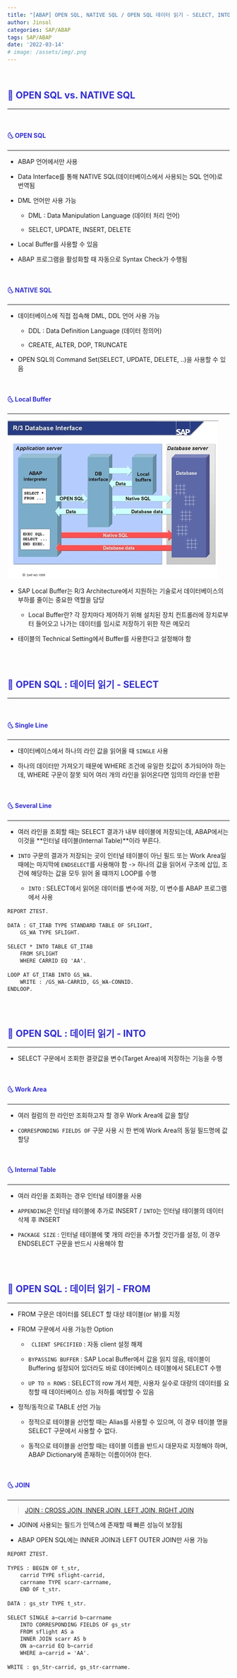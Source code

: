 ```yaml
---
title: "[ABAP] OPEN SQL, NATIVE SQL / OPEN SQL 데이터 읽기 - SELECT, INTO, FROM"
author: Jinsol
categories: SAP/ABAP
tags: SAP/ABAP
date: '2022-03-14'
# image: /assets/img/.png
---
```


<br>

## <span style="color:#332FD0">**🌝 OPEN SQL vs. NATIVE SQL**</span>
<hr>

<br>

#### <span style="color:#332FD0">**🌜 OPEN SQL**</span>
<hr>

- ABAP 언어에서만 사용

- Data Interface를 통해 NATIVE SQL(데이터베이스에서 사용되는 SQL 언어)로 번역됨

- DML 언어만 사용 가능

    - DML : Data Manipulation Language (데이터 처리 언어)

    - SELECT, UPDATE, INSERT, DELETE

- Local Buffer를 사용할 수 있음

- ABAP 프로그램을 활성화할 때 자동으로 Syntax Check가 수행됨

<br>

#### <span style="color:#332FD0">**🌜 NATIVE SQL**</span>
<hr>

- 데이터베이스에 직접 접속해 DML, DDL 언어 사용 가능

    - DDL : Data Definition Language (데이터 정의어)
    
    - CREATE, ALTER, DOP, TRUNCATE

- OPEN SQL의 Command Set(SELECT, UPDATE, DELETE, ..)을 사용할 수 있음

<br>

#### <span style="color:#332FD0">**🌜 Local Buffer**</span>
<hr>

![](/assets/img/abapsql.jpg)

- SAP Local Buffer는 R/3 Architecture에서 지원하는 기술로서 데이터베이스의 부하를 줄이는 중요한 역할을 담당

    - Local Buffer란? 각 장치마다 제어하기 위해 설치된 장치 컨트롤러에 장치로부터 들어오고 나가는 데이터를 임시로 저장하기 위한 작은 메모리

- 테이블의 Technical Setting에서 Buffer를 사용한다고 설정해야 함


<br>
<br>

## <span style="color:#332FD0">**🌝 OPEN SQL : 데이터 읽기 - SELECT**</span>
<hr>

<br>

#### <span style="color:#332FD0">**🌜 Single Line**</span>
<hr>

- 데이터베이스에서 하나의 라인 값을 읽어올 때 `SINGLE` 사용

- 하나의 데이터만 가져오기 때문에 WHERE 조건에 유일한 킷값이 추가되어야 하는데, WHERE 구문이 잘못 되어 여러 개의 라인을 읽어온다면 임의의 라인을 반환

<br>

#### <span style="color:#332FD0">**🌜 Several Line**</span>
<hr>

- 여러 라인을 조회할 때는 SELECT 결과가 내부 테이블에 저장되는데, ABAP에서는 이것을 **인터널 테이블(Internal Table)**이라 부른다.

- `INTO` 구문의 결과가 저장되는 곳이 인터널 테이블이 아닌 필드 또는 Work Area일 때에는 마지막에 `ENDSELECT`를 사용해야 함 -> 하나의 값을 읽어서 구조에 삽입, 조건에 해당하는 값을 모두 읽어 올 떄까지 LOOP를 수행

    - `INTO` : SELECT에서 읽어온 데이터를 변수에 저장, 이 변수를 ABAP 프로그램에서 사용

```
REPORT ZTEST.

DATA : GT_ITAB TYPE STANDARD TABLE OF SFLIGHT,
    GS_WA TYPE SFLIGHT.

SELECT * INTO TABLE GT_ITAB
    FROM SFLIGHT
    WHERE CARRID EQ 'AA'.

LOOP AT GT_ITAB INTO GS_WA.
    WRITE : /GS_WA-CARRID, GS_WA-CONNID.
ENDLOOP.
```


<br>
<br>

## <span style="color:#332FD0">**🌝 OPEN SQL : 데이터 읽기 - INTO**</span>
<hr>

- SELECT 구문에서 조회한 결괏값을 변수(Target Area)에 저장하는 기능을 수행

<br>

#### <span style="color:#332FD0">**🌜 Work Area**</span>
<hr>

- 여러 컬럼의 한 라인만 조회하고자 할 경우 Work Area에 값을 할당

- `CORRESPONDING FIELDS OF` 구문 사용 시 한 번에 Work Area의 동일 필드명에 값 할당

<br>

#### <span style="color:#332FD0">**🌜 Internal Table**</span>
<hr>

- 여러 라인을 조회하는 경우 인터널 테이블을 사용

- `APPENDING`은 인터널 테이블에 추가로 INSERT / `INTO`는 인터널 테이블의 데이터 삭제 후 INSERT

- `PACKAGE SIZE` : 인터널 테이블에 몇 개의 라인을 추가할 것인가를 설정, 이 경우 ENDSELECT 구문을 반드시 사용해야 함


<br>
<br>

## <span style="color:#332FD0">**🌝 OPEN SQL : 데이터 읽기 - FROM**</span>
<hr>

- FROM 구문은 데이터를 SELECT 할 대상 테이블(or 뷰)를 지정

- FROM 구문에서 사용 가능한 Option

    - ` CLIENT SPECIFIED` : 자동 client 설정 해제

    - `BYPASSING BUFFER` : SAP Local Buffer에서 값을 읽지 않음, 테이블이 Buffering 설정되어 있더라도 바로 데이터베이스 테이블에서 SELECT 수행

    - `UP TO n ROWS` : SELECT의 row 개서 제한, 사용자 실수로 대량의 데이터를 요청할 때 데이터베이스 성능 저하를 예방할 수 있음

- 정적/동적으로 TABLE 선언 가능

    - 정적으로 테이블을 선언할 때는 Alias를 사용할 수 있으며, 이 경우 테이블 명을 SELECT 구문에서 사용할 수 없다.

    - 동적으로 테이블을 선언할 때는 테이블 이름을 반드시 대문자로 지정해야 하며, ABAP Dictionary에 존재하는 이름이어야 한다.
    
<br>

#### <span style="color:#332FD0">**🌜 JOIN**</span>
<hr>

> [JOIN : CROSS JOIN, INNER JOIN, LEFT JOIN, RIGHT JOIN](https://losuif.github.io/2021/11/28/mysql08.html)

- JOIN에 사용되는 필드가 인덱스에 존재할 때 빠른 성능이 보장됨

- ABAP OPEN SQL에는 INNER JOIN과 LEFT OUTER JOIN만 사용 가능

```
REPORT ZTEST.

TYPES : BEGIN OF t_str,
    carrid TYPE sflight-carrid,
    carrname TYPE scarr-carrname,
    END OF t_str.

DATA : gs_str TYPE t_str.

SELECT SINGLE a~carrid b~carrname
    INTO CORRESPONDING FIELDS OF gs_str
    FROM sflight AS a
    INNER JOIN scarr AS b
    ON a~carrid EQ b~carrid
    WHERE a~carrid = 'AA'.

WRITE : gs_Str-carrid, gs_str-carrname.
```
